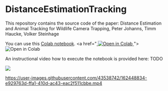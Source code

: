 # DistanceEstimationTracking
This repository contains the source code of the paper: Distance Estimation and Animal Tracking for Wildlife Camera Trapping, Peter Johanns, Timm Haucke, Volker Steinhage

You can use this [Colab notebook](https://github.com/PJ-cs/DistanceEstimationTracking/blob/main/DemoDistanceEstimationTracking.ipynb).
<a href="<a href="https://colab.research.google.com/github/microsoft/CameraTraps/blob/master/detection/megadetector_colab.ipynb">
  <img src="https://colab.research.google.com/assets/colab-badge.svg" alt="Open in Colab"/>
</a>">
  <img src="https://colab.research.google.com/assets/colab-badge.svg" alt="Open in Colab"/>
</a>

An instructional video how to execute the notebook is provided here: TODO

![](visualization/color_scene_live.gif)

https://user-images.githubusercontent.com/43538742/162448834-e929763d-ffa1-410d-ac43-eac2f511cbbe.mp4

